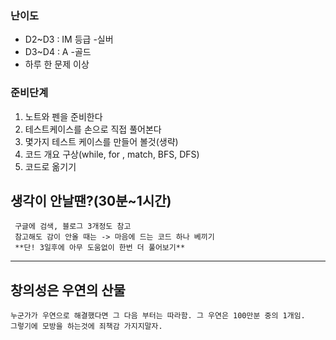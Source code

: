 ### 난이도
- D2~D3 : IM 등급 -실버
- D3~D4 : A -골드
- 하루 한 문제 이상

### 준비단계
1. 노트와 펜을 준비한다
2. 테스트케이스를 손으로 직접 풀어본다
3. 몇가지 테스트 케이스를 만들어 볼것(생략)
4. 코드 개요 구상(while, for , match, BFS, DFS)
5. 코드로 옮기기

## 생각이 안날땐?(30분~1시간)
     구글에 검색, 블로그 3개정도 참고
     참고해도 감이 안올 때는 -> 마음에 드는 코드 하나 베끼기
     **단! 3일후에 아무 도움없이 한번 더 풀어보기**
---

## 창의성은 우연의 산물
    누군가가 우연으로 해결했다면 그 다음 부터는 따라함. 그 우연은 100만분 중의 1개임.
    그렇기에 모방을 하는것에 죄책감 가지지말자.